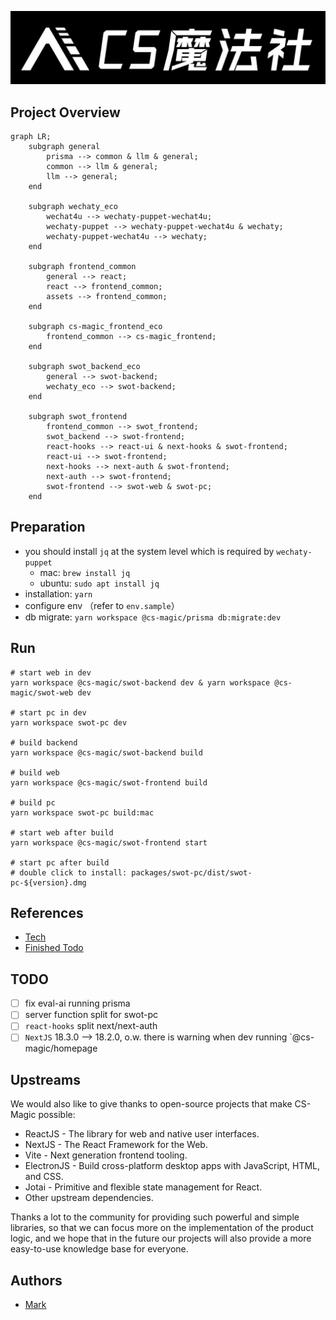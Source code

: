 [//]: # (# CS Magic Codebase)

![CS Magic Banner](assets/branding/cs-magic/cs-magic_banner_white.jpg)

[//]: # (![SWOT Logo]&#40;packages/swot-frontend/src/assets/branding/enterprise/swot.png&#41;)

## Project Overview

```mermaid
graph LR;
    subgraph general
        prisma --> common & llm & general;
        common --> llm & general;
        llm --> general;
    end
    
    subgraph wechaty_eco
        wechat4u --> wechaty-puppet-wechat4u;
        wechaty-puppet --> wechaty-puppet-wechat4u & wechaty;
        wechaty-puppet-wechat4u --> wechaty;
    end
    
    subgraph frontend_common
        general --> react;
        react --> frontend_common;
        assets --> frontend_common;
    end
    
    subgraph cs-magic_frontend_eco
        frontend_common --> cs-magic_frontend;
    end
    
    subgraph swot_backend_eco
        general --> swot-backend;
        wechaty_eco --> swot-backend;
    end
    
    subgraph swot_frontend
        frontend_common --> swot_frontend;
        swot_backend --> swot-frontend;
        react-hooks --> react-ui & next-hooks & swot-frontend;
        react-ui --> swot-frontend;
        next-hooks --> next-auth & swot-frontend;
        next-auth --> swot-frontend;
        swot-frontend --> swot-web & swot-pc;
    end
```

## Preparation

- you should install `jq` at the system level which is required by `wechaty-puppet`
    - mac: `brew install jq`
    - ubuntu: `sudo apt install jq`
- installation: `yarn`
- configure env （refer to `env.sample`）
- db migrate: `yarn workspace @cs-magic/prisma db:migrate:dev`

## Run

```shell
# start web in dev
yarn workspace @cs-magic/swot-backend dev & yarn workspace @cs-magic/swot-web dev

# start pc in dev
yarn workspace swot-pc dev

# build backend
yarn workspace @cs-magic/swot-backend build

# build web
yarn workspace @cs-magic/swot-frontend build

# build pc
yarn workspace swot-pc build:mac

# start web after build
yarn workspace @cs-magic/swot-frontend start

# start pc after build
# double click to install: packages/swot-pc/dist/swot-pc-${version}.dmg
```

## References 

- [Tech](__docs__/tech.md)
- [Finished Todo](__docs__/finished-todo.md)

## TODO

- [ ] fix eval-ai running prisma
- [ ] server function split for swot-pc
- [ ] `react-hooks` split next/next-auth
- [ ] `NextJS`  18.3.0 --> 18.2.0, o.w. there is warning when dev running `@cs-magic/homepage

## Upstreams

We would also like to give thanks to open-source projects that make CS-Magic possible:

- ReactJS - The library for web and native user interfaces.
- NextJS - The React Framework for the Web.
- Vite - Next generation frontend tooling.
- ElectronJS - Build cross-platform desktop apps with JavaScript, HTML, and CSS.
- Jotai - Primitive and flexible state management for React.
- Other upstream dependencies.

Thanks a lot to the community for providing such powerful and simple libraries, so that we can focus more on the implementation of the product logic, and we hope that in the future our projects will also provide a more easy-to-use knowledge base for everyone.

## Authors

- [Mark](https://github.com/markshawn2020)
